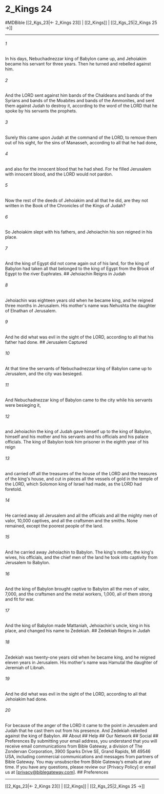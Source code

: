 # 2_Kings 24
#MDBible
[[2_Kgs_23|← 2_Kings 23]] | [[2_Kings]] | [[2_Kgs_25|2_Kings 25 →]]

***






###### 1 


In his days, Nebuchadnezzar king of Babylon came up, and Jehoiakim became his servant for three years. Then he turned and rebelled against him. 





###### 2 


And the LORD sent against him bands of the Chaldeans and bands of the Syrians and bands of the Moabites and bands of the Ammonites, and sent them against Judah to destroy it, according to the word of the LORD that he spoke by his servants the prophets. 





###### 3 


Surely this came upon Judah at the command of the LORD, to remove them out of his sight, for the sins of Manasseh, according to all that he had done, 





###### 4 


and also for the innocent blood that he had shed. For he filled Jerusalem with innocent blood, and the LORD would not pardon. 





###### 5 


Now the rest of the deeds of Jehoiakim and all that he did, are they not written in the Book of the Chronicles of the Kings of Judah? 





###### 6 


So Jehoiakim slept with his fathers, and Jehoiachin his son reigned in his place. 





###### 7 


And the king of Egypt did not come again out of his land, for the king of Babylon had taken all that belonged to the king of Egypt from the Brook of Egypt to the river Euphrates. ## Jehoiachin Reigns in Judah 





###### 8 


Jehoiachin was eighteen years old when he became king, and he reigned three months in Jerusalem. His mother's name was Nehushta the daughter of Elnathan of Jerusalem. 





###### 9 


And he did what was evil in the sight of the LORD, according to all that his father had done. ## Jerusalem Captured 





###### 10 


At that time the servants of Nebuchadnezzar king of Babylon came up to Jerusalem, and the city was besieged. 





###### 11 


And Nebuchadnezzar king of Babylon came to the city while his servants were besieging it, 





###### 12 


and Jehoiachin the king of Judah gave himself up to the king of Babylon, himself and his mother and his servants and his officials and his palace officials. The king of Babylon took him prisoner in the eighth year of his reign 





###### 13 


and carried off all the treasures of the house of the LORD and the treasures of the king's house, and cut in pieces all the vessels of gold in the temple of the LORD, which Solomon king of Israel had made, as the LORD had foretold. 





###### 14 


He carried away all Jerusalem and all the officials and all the mighty men of valor, 10,000 captives, and all the craftsmen and the smiths. None remained, except the poorest people of the land. 





###### 15 


And he carried away Jehoiachin to Babylon. The king's mother, the king's wives, his officials, and the chief men of the land he took into captivity from Jerusalem to Babylon. 





###### 16 


And the king of Babylon brought captive to Babylon all the men of valor, 7,000, and the craftsmen and the metal workers, 1,000, all of them strong and fit for war. 





###### 17 


And the king of Babylon made Mattaniah, Jehoiachin's uncle, king in his place, and changed his name to Zedekiah. ## Zedekiah Reigns in Judah 





###### 18 


Zedekiah was twenty-one years old when he became king, and he reigned eleven years in Jerusalem. His mother's name was Hamutal the daughter of Jeremiah of Libnah. 





###### 19 


And he did what was evil in the sight of the LORD, according to all that Jehoiakim had done. 





###### 20 


For because of the anger of the LORD it came to the point in Jerusalem and Judah that he cast them out from his presence. And Zedekiah rebelled against the king of Babylon. ## About ## Help ## Our Network ## Social ## Preferences By submitting your email address, you understand that you will receive email communications from Bible Gateway, a division of The Zondervan Corporation, 3900 Sparks Drive SE, Grand Rapids, MI 49546 USA, including commercial communications and messages from partners of Bible Gateway. You may unsubscribe from Bible Gateway&rsquo;s emails at any time. If you have any questions, please review our [Privacy Policy] or email us at [privacy@biblegateway.com]. ## Preferences

***

[[2_Kgs_23|← 2_Kings 23]] | [[2_Kings]] | [[2_Kgs_25|2_Kings 25 →]]
